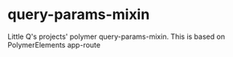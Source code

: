 # query-params-mixin
Little Q's projects' polymer query-params-mixin. This is based on PolymerElements app-route
